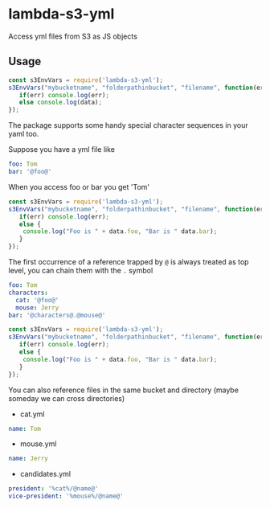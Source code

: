 # lambda-s3-yml
Access yml files from S3 as JS objects

## Usage

```js
const s3EnvVars = require('lambda-s3-yml');
s3EnvVars("mybucketname", "folderpathinbucket", "filename", function(err, data) {
   if(err) console.log(err);
   else console.log(data);
});
```

The package supports some handy special character sequences in your yaml too.

Suppose you have a yml file like
 
```yml
foo: Tom
bar: '@foo@'
```

When you access foo or bar you get 'Tom'

```js
const s3EnvVars = require('lambda-s3-yml');
s3EnvVars("mybucketname", "folderpathinbucket", "filename", function(err, data) {
   if(err) console.log(err);
   else {
    console.log("Foo is " + data.foo, "Bar is " data.bar);
   }
});
```

The first occurrence of a reference trapped by `@` is always treated as top level, you can
chain them with the `.` symbol

```yml
foo: Tom
characters:
  cat: '@foo@'
  mouse: Jerry
bar: '@characters@.@mouse@'
```

```js
const s3EnvVars = require('lambda-s3-yml');
s3EnvVars("mybucketname", "folderpathinbucket", "filename", function(err, data) {
   if(err) console.log(err);
   else {
    console.log("Foo is " + data.foo, "Bar is " data.bar);
   }
});
```

You can also reference files in the same bucket and directory (maybe someday we can cross directories)

* cat.yml

```yml
name: Tom
```

* mouse.yml

```yml
name: Jerry
```

* candidates.yml

```yml
president: '%cat%/@name@'
vice-president: '%mouse%/@name@'
```